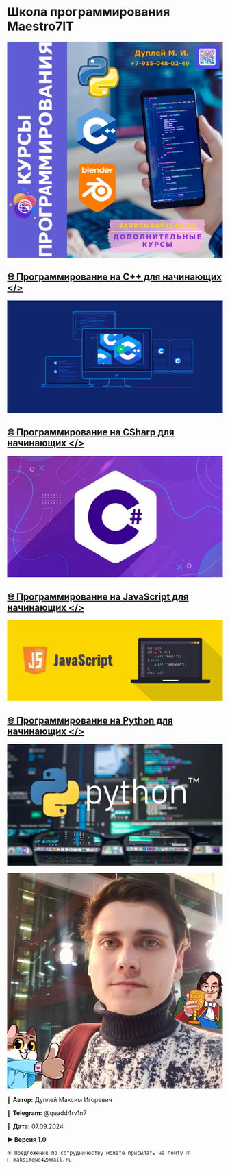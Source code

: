 # Школа программирования Maestro7IT

<!-- ![maestro7it](img/logo_maestro7it.jpg) -->

![courses_booklet](img/courses_booklet.png)

## [🌐 Программирование на С++ для начинающих </>](https://github.com/QuadDarv1ne/maestro7it_education/tree/main/c_plus_plus)

![c_plus_plus](img/c_plus_plus.png)

## [🌐 Программирование на СSharp для начинающих </>](https://github.com/QuadDarv1ne/maestro7it_education/tree/main/c_sharp)

![c_sharp](img/c_sharp.png)

## [🌐 Программирование на JavaScript для начинающих </>](https://github.com/QuadDarv1ne/maestro7it_education/tree/main/javascript)

![javascript](img/javascript.png)

## [🌐 Программирование на Python для начинающих </>](https://github.com/QuadDarv1ne/maestro7it_education/tree/main/python)

![python](img/python.png)

![dupley_maxim_igorevich](img/DupleyMI.jpg)

💼 **Автор:** Дуплей Максим Игоревич

📲 **Telegram:** @quadd4rv1n7

📅 **Дата:** 07.09.2024

▶️ **Версия 1.0**

```
※ Предложения по сотрудничеству можете присылать на почту ※
📧 maksimqwe42@mail.ru
```
